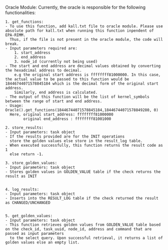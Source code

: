 Oracle Module:
Currently, the oracle is responsible for the following functionalities:

    1. get_functions:
    - To use this function, add kall.txt file to oracle module. Please use absolute path for kall.txt when running this function inpendent of EPA-RIMM.
      Thus, if the file is not present in the oracle module, the code will break.
    - Input parameters required are:
        1. start_address
        2. end_address
        3. node_id (currently not being used)
    - The start and end address are decimal values obtained by converting the hexadcimal address to decimal.
        e.g the original start address is ffffffff81000000. In this case, the actual value to be passed to this function would be 18446744071578845184 which is the decimal form of the original start address.
        Similarly, end address is calculated.
    - The output of this function will be the list of kernel_symbols between the range of start and end address.
    - Usage: Oracle().get_functions(18446744071578845184,18446744071578849280, 0)
      Here, original start_address: ffffffff81000000
            original end_address : ffffffff81001000
 
    2. store_results:
    - Input parameters: task object
    - If the results provided are for the INIT operations
      store the golden values else store in the result_log table.
    - When executed successfully, this function returns the result code as 1
      else return -1.
 
    3. store_golden_values:
    - Input parameters: task object
    - Stores golden values in GOLDEN_VALUE table if the check returns the result as INIT
    
 
    4. log_results:
    - Input parameters: task object
    - Inserts into the RESULT_LOG table if the check returned the result as CHANGED/UNCHANGED
    
    
    5. get_golden_values:
    - Input parameters: task object
    - This function retrieves golden values from GOLDEN_VALUE table based on the check_id, task_uuid, node_id, address and command that are passed as input parameters
      to the select query. Upon successful retrieval, it returns a list of golden values else an empty list.
    
     